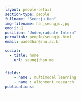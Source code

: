 ```yaml
---
layout: people-detail
section-type: people
fullname: "Seungju Han"
img-filename: han_seungju.jpg
emoji: 🫶
position: "Undergraduate Intern"
permalink: people/seungju.html
email: wade3han@snu.ac.kr

social:
  - title: home
    url: seungjuhan.me


fields:
    - name : multimodal learning
    - name : alignment research
publications:

---
```

